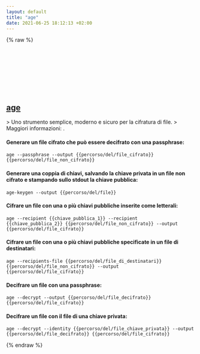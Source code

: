 ```yaml
---
layout: default
title: "age"
date: 2021-06-25 18:12:13 +02:00
---
```

{% raw %}
<h2 id="age">
  <a href="/it/common/age.html">age</a> <a href="#age"><svg class="icon">
    <use href="/assets/images/unicode_sprite.svg#link" />
  </svg></a>
</h2>
> Uno strumento semplice, moderno e sicuro per la cifratura di file.
> Maggiori informazioni: <https://age-encryption.org>.

#### Generare un file cifrato che può essere decifrato con una passphrase:
```shell
age --passphrase --output {{percorso/del/file_cifrato}} {{percorso/del/file_non_cifrato}}
```
#### Generare una coppia di chiavi, salvando la chiave privata in un file non cifrato e stampando sullo stdout la chiave pubblica:
```shell
age-keygen --output {{percorso/del/file}}
```
#### Cifrare un file con una o più chiavi pubbliche inserite come letterali:
```shell
age --recipient {{chiave_pubblica_1}} --recipient {{chiave_pubblica_2}} {{percorso/del/file_non_cifrato}} --output {{percorso/del/file_cifrato}}
```
#### Cifrare un file con una o più chiavi pubbliche specificate in un file di destinatari:
```shell
age --recipients-file {{percorso/del/file_di_destinatari}} {{percorso/del/file_non_cifrato}} --output {{percorso/del/file_cifrato}}
```
#### Decifrare un file con una passphrase:
```shell
age --decrypt --output {{percorso/del/file_decifrato}} {{percorso/del/file_cifrato}}
```
#### Decifrare un file con il file di una chiave privata:
```shell
age --decrypt --identity {{percorso/del/file_chiave_privata}} --output {{percorso/del/file_decifrato}} {{percorso/del/file_cifrato}}
```
{% endraw %}